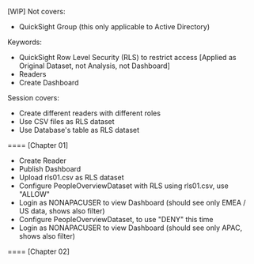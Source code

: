 [WIP]
Not covers:
- QuickSight Group (this only applicable to Active Directory)

Keywords:
- QuickSight Row Level Security (RLS) to restrict access [Applied as Original Dataset, not Analysis, not Dashboard]
- Readers
- Create Dashboard

Session covers:
- Create different readers with different roles
- Use CSV files as RLS dataset
- Use Database's table as RLS dataset


====
[Chapter 01]
- Create Reader
- Publish Dashboard
- Upload rls01.csv as RLS dataset
- Configure PeopleOverviewDataset with RLS using rls01.csv, use "ALLOW"
- Login as NONAPACUSER to view Dashboard (should see only EMEA / US data, shows also filter)
- Configure PeopleOverviewDataset, to use "DENY" this time
- Login as NONAPACUSER to view Dashboard (should see only APAC, shows also filter)

====
[Chapter 02]
